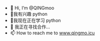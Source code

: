 - 👋 Hi, I’m @QINGmoo
- 👀我有兴趣 python
- 🌱我现在正在学习 python
- 💞️ 我正在寻找合作...
- 📫 How to reach me to www.qingmo.icu

<!---
QINGmoo/QINGmoo is a ✨ special ✨ repository because its `README.md` (this file) appears on your GitHub profile.
You can click the Preview link to take a look at your changes.
--->

